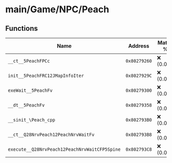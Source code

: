 # main/Game/NPC/Peach

## Functions

| Name | Address | Match % |
|------|---------|---------|
| `__ct__5PeachFPCc` | `0x80279260` | :x: (0.0%) |
| `init__5PeachFRC12JMapInfoIter` | `0x8027929C` | :x: (0.0%) |
| `exeWait__5PeachFv` | `0x80279300` | :x: (0.0%) |
| `__dt__5PeachFv` | `0x80279358` | :x: (0.0%) |
| `__sinit_\Peach_cpp` | `0x802793B0` | :x: (0.0%) |
| `__ct__Q28NrvPeach12PeachNrvWaitFv` | `0x802793B8` | :x: (0.0%) |
| `execute__Q28NrvPeach12PeachNrvWaitCFP5Spine` | `0x802793C8` | :x: (0.0%) |